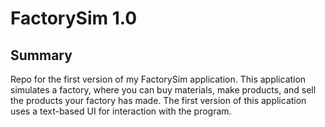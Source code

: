 # FactorySim 1.0

## Summary

Repo for the first version of my FactorySim application.
This application simulates a factory, where you can buy materials, make products, and sell the products your factory has made.
The first version of this application uses a text-based UI for interaction with the program.
